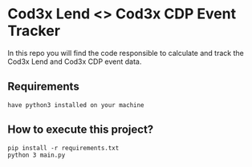 # Cod3x Lend <> Cod3x CDP Event Tracker

In this repo you will find the code responsible to calculate and track the Cod3x Lend and Cod3x CDP event data.
## Requirements
```
have python3 installed on your machine
```
## How to execute this project?

```
pip install -r requirements.txt
python 3 main.py
```